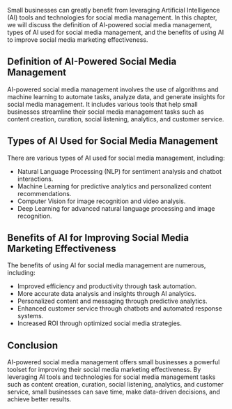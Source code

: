

Small businesses can greatly benefit from leveraging Artificial Intelligence (AI) tools and technologies for social media management. In this chapter, we will discuss the definition of AI-powered social media management, types of AI used for social media management, and the benefits of using AI to improve social media marketing effectiveness.

Definition of AI-Powered Social Media Management
------------------------------------------------

AI-powered social media management involves the use of algorithms and machine learning to automate tasks, analyze data, and generate insights for social media management. It includes various tools that help small businesses streamline their social media management tasks such as content creation, curation, social listening, analytics, and customer service.

Types of AI Used for Social Media Management
--------------------------------------------

There are various types of AI used for social media management, including:

* Natural Language Processing (NLP) for sentiment analysis and chatbot interactions.
* Machine Learning for predictive analytics and personalized content recommendations.
* Computer Vision for image recognition and video analysis.
* Deep Learning for advanced natural language processing and image recognition.

Benefits of AI for Improving Social Media Marketing Effectiveness
-----------------------------------------------------------------

The benefits of using AI for social media management are numerous, including:

* Improved efficiency and productivity through task automation.
* More accurate data analysis and insights through AI analytics.
* Personalized content and messaging through predictive analytics.
* Enhanced customer service through chatbots and automated response systems.
* Increased ROI through optimized social media strategies.

Conclusion
----------

AI-powered social media management offers small businesses a powerful toolset for improving their social media marketing effectiveness. By leveraging AI tools and technologies for social media management tasks such as content creation, curation, social listening, analytics, and customer service, small businesses can save time, make data-driven decisions, and achieve better results.
